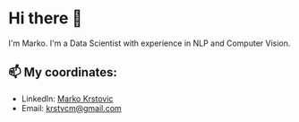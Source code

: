 # Hi there 👋 

I'm Marko.
I'm a Data Scientist with experience in NLP and Computer Vision.

## 📫 My coordinates:
- LinkedIn: [Marko Krstovic](https://www.linkedin.com/in/krstvc/)
- Email: krstvcm@gmail.com
